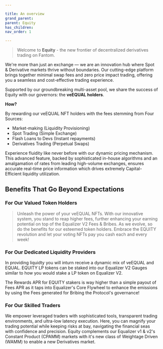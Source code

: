 ```yaml
---

title: An overview
grand_parent:
parent: Equity
has_children:
nav_order: 1

---
```


> Welcome to **Equity** - the new frontier of decentralized derivatives trading on Fantom.

We're more than just an exchange ― we are an innovation hub where Spot & Derivative markets thrive without boundaries. Our cutting-edge platform brings together minimal swap fees and zero price impact trading, offering you a seamless and cost-effective trading experience.

Supported by our groundbreaking multi-asset pool, we share the success of Equity with our governors: the **veEQUAL holders**. 

**How?**

By rewarding our veEQUAL NFT holders with the fees stemming from Four Sources:
- Market-making (Liquidity Provisioning)
- Spot Trading (Simple Exchange)
- Flash Loans to Devs (Instant repayments)
- Derivatives Trading (Perpetual Swaps)

Experience fluidity like never before with our dynamic pricing mechanism. This advanced feature, backed by sophisticated in-house algorithms and an amalgamation of rates from leading high-volume exchanges, ensures accurate real-time price information which drives extremely Capital-Efficient liquidity utilization.

## Benefits That Go Beyond Expectations

### For Our Valued Token Holders
> Unleash the power of your veEQUAL NFTs. 
With our innovative system, you stand to reap higher fees, further enhancing your earning potential on top of the Equalizer V2 Fees & Bribes. As we evolve, so do the benefits for our esteemed token holders. Embrace the EQUITY revolution and let your voting NFTs pay you cash each and every week!

### For Our Dedicated Liquidity Providers
In providing liquidty you will inturn receive a dynamic mix of veEQUAL and EQUAL. EQUITY LP tokens can be staked into our Equalizer V2 Gauges similar to how you would stake a LP token on Equalizer V2.

The Rewards APR for EQUITY stakers is way higher than a simple payout of Fees APR as it taps into Equalizer's Core Flywheel to enhance the emissions by using the Fees generated for Bribing the Protocol's governance!

### For Our Skilled Traders
We empower leveraged traders with sophisticated tools, transparent trading environments, and ultra-low latency execution. Here, you can magnify your trading potential while keeping risks at bay, navigating the financial seas with confidence and precision. Equity complements our Equalizer v1 & v2's Constant Product (CPAMM) markets with it's new class of Weightage Driven (WAMM) to enable a new Derivatives market.
